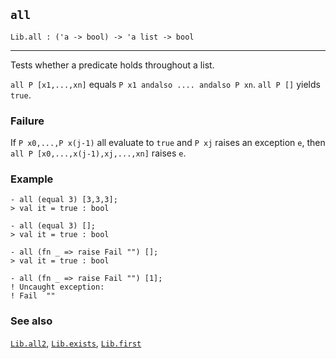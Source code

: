 ## `all`

``` hol4
Lib.all : ('a -> bool) -> 'a list -> bool
```

------------------------------------------------------------------------

Tests whether a predicate holds throughout a list.

`all P [x1,...,xn]` equals `P x1 andalso .... andalso P xn`. `all P []`
yields `true`.

### Failure

If `P x0,...,P x(j-1)` all evaluate to `true` and `P xj` raises an
exception `e`, then `all P [x0,...,x(j-1),xj,...,xn]` raises `e`.

### Example

``` hol4
- all (equal 3) [3,3,3];
> val it = true : bool

- all (equal 3) [];
> val it = true : bool

- all (fn _ => raise Fail "") [];
> val it = true : bool

- all (fn _ => raise Fail "") [1];
! Uncaught exception:
! Fail  ""
```

### See also

[`Lib.all2`](#Lib.all2), [`Lib.exists`](#Lib.exists),
[`Lib.first`](#Lib.first)
